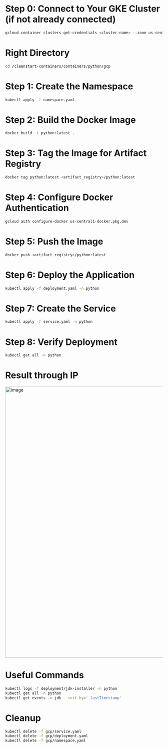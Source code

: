 # Step 0: Connect to Your GKE Cluster (if not already connected)
```bash
gcloud container clusters get-credentials <cluster-name> --zone us-central1-a
```
# Right Directory
```bash
cd /cleanstart-containers/containers/python/gcp
```

# Step 1: Create the Namespace
```bash
kubectl apply -f namespace.yaml
```

# Step 2: Build the Docker Image
```bash
docker build -t python:latest .
```

# Step 3: Tag the Image for Artifact Registry
```bash
docker tag python:latest <artifact_registry>/python:latest
```

# Step 4: Configure Docker Authentication
```bash
gcloud auth configure-docker us-central1-docker.pkg.dev
```

# Step 5: Push the Image
```bash
docker push <artifact_registry>/python:latest
```

# Step 6: Deploy the Application
```bash
kubectl apply -f deployment.yaml -n python
```

# Step 7: Create the Service
```bash
kubectl apply -f service.yaml -n python
```

# Step 8: Verify Deployment
```bash
kubectl get all -n python
```
# Result through IP 
<img width="1887" height="865" alt="image" src="https://github.com/user-attachments/assets/ebb1accb-f714-402f-9940-33c95c40aca4" />


# Useful Commands
```bash
kubectl logs -f deployment/jdk-installer -n python
kubectl get all -n python
kubectl get events -n jdk --sort-by='.lastTimestamp'
```

# Cleanup
```bash
kubectl delete -f gcp/service.yaml
kubectl delete -f gcp/deployment.yaml
kubectl delete -f gcp/namespace.yaml

```

